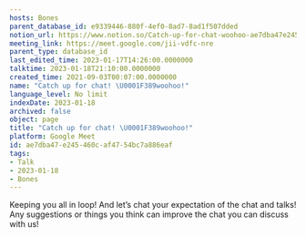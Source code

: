 ```yaml
---
hosts: Bones
parent_database_id: e9339446-880f-4ef0-8ad7-8ad1f507dded
notion_url: https://www.notion.so/Catch-up-for-chat-woohoo-ae7dba47e245460caf4754bc7a886eaf
meeting_link: https://meet.google.com/jii-vdfc-nre
parent_type: database_id
last_edited_time: 2023-01-17T14:26:00.0000000
talktime: 2023-01-18T21:10:00.0000000
created_time: 2021-09-03T00:07:00.0000000
name: "Catch up for chat! \U0001F389woohoo!"
language_level: No limit
indexDate: 2023-01-18
archived: false
object: page
title: "Catch up for chat! \U0001F389woohoo!"
platform: Google Meet
id: ae7dba47-e245-460c-af47-54bc7a886eaf
tags:
- Talk
- 2023-01-18
- Bones
---
```


Keeping you all in loop! And let’s chat your expectation of the chat and talks!
Any suggestions or things you think can improve the chat you can discuss with us!





